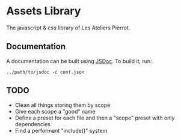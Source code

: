 Assets Library
==============

The javascript & css library of Les Ateliers Pierrot.


## Documentation

A documentation can be built using [JSDoc](http://usejsdoc.org/). To build it, run:

    ../path/to/jsdoc -c conf.json

## TODO

- Clean all things storing them by scope
- Give each scope a "good" name
- Define a preset for each file and then a "scope" preset with only dependencies
- Find a performant "include()" system
